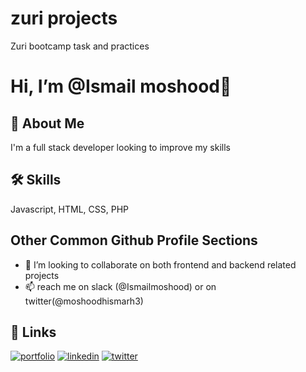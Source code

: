 
<!---
Ismailmoshood/Ismailmoshood is a ✨ special ✨ repository because its `README.md` (this file) appears on your GitHub profile.
You can click the Preview link to take a look at your changes.
--->

# zuri projects

Zuri bootcamp task and practices 

# Hi, I’m @Ismail moshood👋

## 🚀 About Me
I'm a full stack developer looking to improve my skills


## 🛠 Skills
Javascript, HTML, CSS, PHP


## Other Common Github Profile Sections

- 💞️ I’m looking to collaborate on both frontend and backend related projects 
- 📫 reach me on slack (@Ismailmoshood) or on twitter(@moshoodhismarh3)

## 🔗 Links
[![portfolio](https://img.shields.io/badge/my_portfolio-000?style=for-the-badge&logo=ko-fi&logoColor=white)](https://my-portfolio.moshoodismail.repl.co/)
[![linkedin](https://img.shields.io/badge/linkedin-0A66C2?style=for-the-badge&logo=linkedin&logoColor=white)](https://www.linkedin.com/in/ismail-moshood-76918b174)
[![twitter](https://img.shields.io/badge/twitter-1DA1F2?style=for-the-badge&logo=twitter&logoColor=white)](https://twitter.com/MoshoodHismarh3?t=S_01pySUt0zHE_Bxkfeh5w&s=09)



